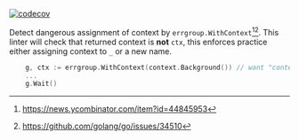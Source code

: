 [![codecov](https://codecov.io/github/nikolaydubina/lint-errgroup-ctx/graph/badge.svg?token=4jwCqMiyif)](https://codecov.io/github/nikolaydubina/lint-errgroup-ctx)

Detect dangerous assignment of context by `errgroup.WithContext`[^1][^2].
This linter will check that returned context is **not** `ctx`, this enforces practice either assigning context to `_` or a new name.

```go
	g, ctx := errgroup.WithContext(context.Background()) // want "context from errgroup.WithContext should not be named 'ctx'"
	...
	g.Wait()
```

[^1]: https://news.ycombinator.com/item?id=44845953
[^2]: https://github.com/golang/go/issues/34510
